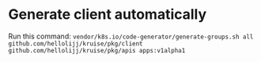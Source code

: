 # Generate client automatically

Run this command:
`vendor/k8s.io/code-generator/generate-groups.sh all github.com/hellolijj/kruise/pkg/client github.com/hellolijj/kruise/pkg/apis apps:v1alpha1`
